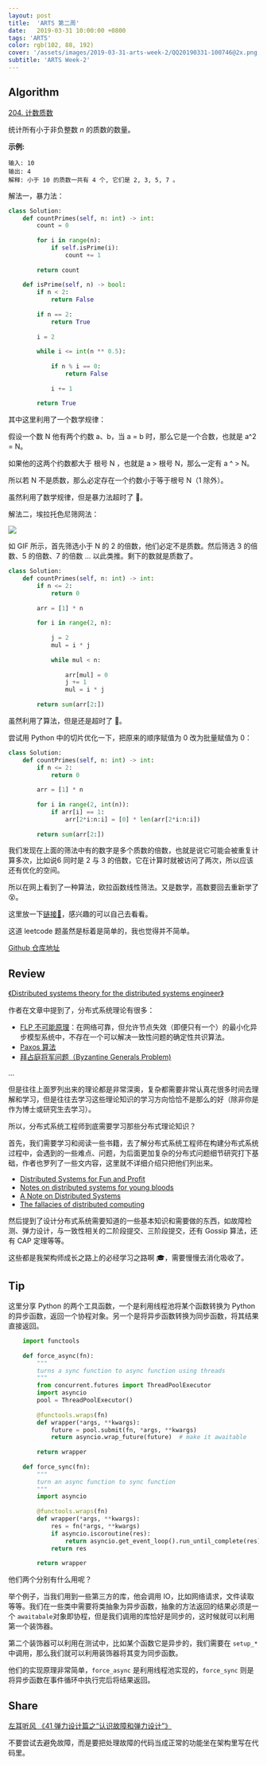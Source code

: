 ```yaml
---
layout: post
title:  'ARTS 第二周'
date:   2019-03-31 10:00:00 +0800
tags: 'ARTS'
color: rgb(102, 88, 192)
cover: '/assets/images/2019-03-31-arts-week-2/QQ20190331-100746@2x.png'
subtitle: 'ARTS Week-2'
---
```


## **Algorithm**

[204. 计数质数](https://leetcode-cn.com/problems/count-primes/)

统计所有小于非负整数 *n* 的质数的数量。

**示例:**

    输入: 10
    输出: 4
    解释: 小于 10 的质数一共有 4 个, 它们是 2, 3, 5, 7 。

解法一，暴力法：

```python
class Solution:
    def countPrimes(self, n: int) -> int:
        count = 0
        
        for i in range(n):
            if self.isPrime(i):
                count += 1
                
        return count
    
    def isPrime(self, n) -> bool:
        if n < 2:
            return False
        
        if n == 2:
            return True
        
        i = 2
        
        while i <= int(n ** 0.5):
            
            if n % i == 0:
                return False
            
            i += 1
            
        return True
```

其中这里利用了一个数学规律：

假设一个数 N 他有两个约数 a、b，当 a = b 时，那么它是一个合数，也就是 a^2 = N。

如果他的这两个约数都大于 根号 N ，也就是 a > 根号 N，那么一定有 a ^ > N。

所以若 N 不是质数，那么必定存在一个约数小于等于根号 N（1 除外）。

虽然利用了数学规律，但是暴力法超时了 🤪。

解法二，埃拉托色尼筛网法：

![](/assets/images/2019-03-31-arts-week-2/20160201110938143-49608c24-5375-41bc-82a6-0ed7cc14e565.gif)

如 GIF 所示，首先筛选小于 N 的 2 的倍数，他们必定不是质数。然后筛选 3 的倍数、5 的倍数、7 的倍数 ... 以此类推。剩下的数就是质数了。

```python
class Solution:
    def countPrimes(self, n: int) -> int:
        if n <= 2:
            return 0
        
        arr = [1] * n
        
        for i in range(2, n):
            
            j = 2
            mul = i * j
            
            while mul < n:
                
                arr[mul] = 0
                j += 1
                mul = i * j
        
        return sum(arr[2:])
```

虽然利用了算法，但是还是超时了 🥶。

尝试用 Python 中的切片优化一下，把原来的顺序赋值为 0 改为批量赋值为 0：

```python
class Solution:
    def countPrimes(self, n: int) -> int:
        if n <= 2:
            return 0
        
        arr = [1] * n
        
        for i in range(2, int(n)):
            if arr[i] == 1:
                arr[2*i:n:i] = [0] * len(arr[2*i:n:i])
        
        return sum(arr[2:])
```

我们发现在上面的筛法中有的数字是多个质数的倍数，也就是说它可能会被重复计算多次，比如说6 同时是 2 与 3 的倍数，它在计算时就被访问了两次，所以应该还有优化的空间。

所以在网上看到了一种算法，欧拉函数线性筛法。又是数学，高数要回去重新学了 😵。

这里放一下[链接🔗](https://blog.csdn.net/qq_17550379/article/details/86062147)，感兴趣的可以自己去看看。

这道 leetcode 题虽然是标着是简单的，我也觉得并不简单。

[Github 仓库地址](https://github.com/elfgzp/Leetcode/blob/master/204.count-primes.py)

## **Review**

[《Distributed systems theory for the distributed systems engineer》](https://www.the-paper-trail.org/post/2014-08-09-distributed-systems-theory-for-the-distributed-systems-engineer/)

作者在文章中提到了，分布式系统理论有很多：

- [FLP 不可能原理](https://www.jianshu.com/p/b620cbabf857)：在网络可靠，但允许节点失效（即便只有一个）的最小化异步模型系统中，不存在一个可以解决一致性问题的确定性共识算法。
- [Paxos 算法](https://zh.wikipedia.org/wiki/Paxos%E7%AE%97%E6%B3%95)
- [拜占庭将军问题（Byzantine Generals Problem)](https://zh.wikipedia.org/zh/%E6%8B%9C%E5%8D%A0%E5%BA%AD%E5%B0%86%E5%86%9B%E9%97%AE%E9%A2%98)

...

但是往往上面罗列出来的理论都是非常深奥，复杂都需要非常认真花很多时间去理解和学习，但是往往去学习这些理论知识的学习方向恰恰不是那么的好（除非你是作为博士或研究生去学习）。

所以，分布式系统工程师到底需要学习那些分布式理论知识？

首先，我们需要学习和阅读一些书籍，去了解分布式系统工程师在构建分布式系统过程中，会遇到的一些难点、问题，为后面更加复杂的分布式问题细节研究打下基础，作者也罗列了一些文内容，这里就不详细介绍只把他们列出来。

- [Distributed Systems for Fun and Profit](http://book.mixu.net/distsys/)
- [Notes on distributed systems for young bloods](http://www.somethingsimilar.com/2013/01/14/notes-on-distributed-systems-for-young-bloods/)
- [A Note on Distributed Systems](http://citeseerx.ist.psu.edu/viewdoc/summary?doi=10.1.1.41.7628)
- [The fallacies of distributed computing](http://citeseerx.ist.psu.edu/viewdoc/summary?doi=10.1.1.41.7628)

然后提到了设计分布式系统需要知道的一些基本知识和需要做的东西，如故障检测、弹力设计，与一致性相关的二阶段提交、三阶段提交，还有 Gossip 算法，还有 CAP 定理等等。

这些都是我架构师成长之路上的必经学习之路啊 🎓，需要慢慢去消化吸收了。

## **Tip**

这里分享 Python 的两个工具函数，一个是利用线程池将某个函数转换为 Python 的异步函数，返回一个协程对象。另一个是将异步函数转换为同步函数，将其结果直接返回。

```python
    import functools
​    
    def force_async(fn):
        """
        turns a sync function to async function using threads
        """
        from concurrent.futures import ThreadPoolExecutor
        import asyncio
        pool = ThreadPoolExecutor()
    
        @functools.wraps(fn)
        def wrapper(*args, **kwargs):
            future = pool.submit(fn, *args, **kwargs)
            return asyncio.wrap_future(future)  # make it awaitable
    
        return wrapper
​    
    def force_sync(fn):
        """
        turn an async function to sync function
        """
        import asyncio
    
        @functools.wraps(fn)
        def wrapper(*args, **kwargs):
            res = fn(*args, **kwargs)
            if asyncio.iscoroutine(res):
                return asyncio.get_event_loop().run_until_complete(res)
            return res
    
        return wrapper
```

他们两个分别有什么用呢？

举个例子，当我们用到一些第三方的库，他会调用 IO，比如网络请求，文件读取等等。我们在一些类中需要将类抽象为异步函数，抽象的方法返回的结果必须是一个 `awaitabale`对象即协程，但是我们调用的库恰好是同步的，这时候就可以利用第一个装饰器。

第二个装饰器可以利用在测试中，比如某个函数它是异步的，我们需要在 `setup_*` 中调用，那么我们就可以利用装饰器将其变为同步函数。

他们的实现原理非常简单，`force_async` 是利用线程池实现的，`force_sync` 则是将异步函数在事件循环中执行完后将结果返回。

## **Share**

[左耳听风 《41 弹力设计篇之“认识故障和弹力设计”》](https://time.geekbang.org/column/article/3912)

不要尝试去避免故障，而是要把处理故障的代码当成正常的功能坐在架构里写在代码里。